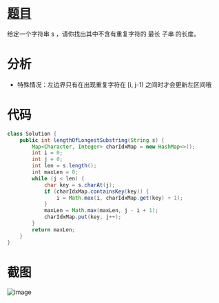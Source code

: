 # [题目](https://leetcode.cn/problems/longest-substring-without-repeating-characters/?envType=study-plan-v2&envId=top-interview-150)
给定一个字符串 s ，请你找出其中不含有重复字符的 最长 
子串
的长度。
# 分析
- 特殊情况：左边界只有在出现重复字符在 [i, j-1) 之间时才会更新左区间哦
# 代码
```java
class Solution {
    public int lengthOfLongestSubstring(String s) {
        Map<Character, Integer> charIdxMap = new HashMap<>();
        int i = 0;
        int j = 0;
        int len = s.length();
        int maxLen = 0;
        while (j < len) {
            char key = s.charAt(j);
            if (charIdxMap.containsKey(key)) {
                i = Math.max(i, charIdxMap.get(key) + 1);
            }
            maxLen = Math.max(maxLen, j - i + 1);
            charIdxMap.put(key, j++);
        }
        return maxLen;
    }
}
```

# 截图
![image](https://github.com/user-attachments/assets/d4ee6605-7e8b-4c40-a7ad-1cbff19d47b5)
